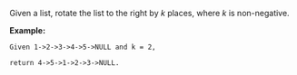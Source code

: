 Given a list, rotate the list to the right by *k* places, where *k* is non-negative.


**Example:**

```
Given 1->2->3->4->5->NULL and k = 2,

return 4->5->1->2->3->NULL.
```
